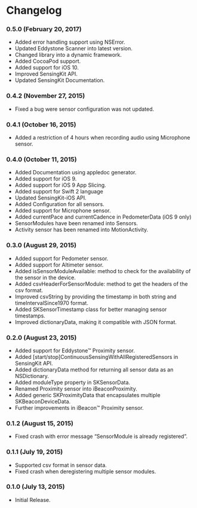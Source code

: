 # Changelog

### 0.5.0 (February 20, 2017)
- Added error handling support using NSError.
- Updated Eddystone Scanner into latest version.
- Changed library into a dynamic framework.
- Added CocoaPod support.
- Added support for iOS 10.
- Improved SensingKit API.
- Updated SensingKit Documentation.

### 0.4.2 (November 27, 2015)
- Fixed a bug were sensor configuration was not updated.

### 0.4.1 (October 16, 2015)
- Added a restriction of 4 hours when recording audio using Microphone sensor.

### 0.4.0 (October 11, 2015)
- Added Documentation using appledoc generator.
- Added support for iOS 9.
- Added support for iOS 9 App Slicing.
- Added support for Swift 2 language
- Updated SensingKit-iOS API.
- Added Configuration for all sensors.
- Added support for Microphone sensor.
- Added currentPace and currentCadence in PedometerData (iOS 9 only)
- SensorModules have been renamed into Sensors.
- Activity sensor has been renamed into MotionActivity.

### 0.3.0 (August 29, 2015)
- Added support for Pedometer sensor.
- Added support for Altimeter sensor.
- Added isSensorModuleAvailable: method to check for the availability of the sensor in the device.
- Added csvHeaderForSensorModule: method to get the headers of the csv format.
- Improved csvString by providing the timestamp in both string and timeIntervalSince1970 format.
- Added SKSensorTimestamp class for better managing sensor timestamps.
- Improved dictionaryData, making it compatible with JSON format.

### 0.2.0 (August 23, 2015)
- Added support for Eddystone™ Proximity sensor.
- Added [start/stop]ContinuousSensingWithAllRegisteredSensors in SensingKit API.
- Added dictionaryData method for returning all sensor data as an NSDictionary.
- Added moduleType property in SKSensorData.
- Renamed Proximity sensor into iBeaconProximity.
- Added generic SKProximityData that encapsulates multiple SKBeaconDeviceData.
- Further improvements in iBeacon™ Proximity sensor.

### 0.1.2 (August 15, 2015)
- Fixed crash with error message “SensorModule is already registered”.

### 0.1.1 (July 19, 2015)
- Supported csv format in sensor data.
- Fixed crash when deregistering multiple sensor modules.

### 0.1.0 (July 13, 2015)
- Initial Release.